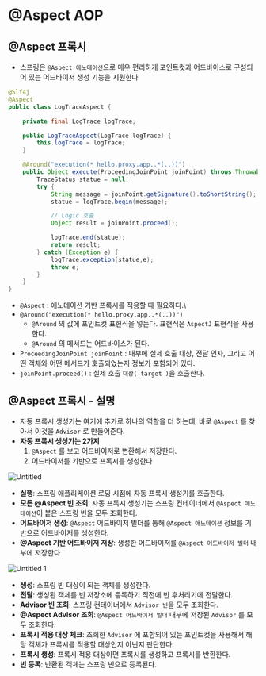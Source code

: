 # @Aspect AOP

## @Aspect 프록시

- 스프링은 `@Aspect 애노테이션`으로 매우 편리하게 포인트컷과 어드바이스로 구성되어 있는 어드바이저 생성 기능을 지원한다

```java
@Slf4j
@Aspect
public class LogTraceAspect {

    private final LogTrace logTrace;

    public LogTraceAspect(LogTrace logTrace) {
        this.logTrace = logTrace;
    }

    @Around("execution(* hello.proxy.app..*(..))")
    public Object execute(ProceedingJoinPoint joinPoint) throws Throwable {
        TraceStatus statue = null;
        try {
            String message = joinPoint.getSignature().toShortString();
            statue = logTrace.begin(message);

            // Logic 호출
            Object result = joinPoint.proceed();

            logTrace.end(statue);
            return result;
        } catch (Exception e) {
            logTrace.exception(statue,e);
            throw e;
        }
    }
}
```

- `@Aspect` : 애노테이션 기반 프록시를 적용할 때 필요하다.\
- `@Around("execution(* hello.proxy.app..*(..))")`
    - `@Around` 의 값에 포인트컷 표현식을 넣는다. 표현식은 `AspectJ` 표현식을 사용한다.
    - `@Around` 의 메서드는 어드바이스가 된다.
- `ProceedingJoinPoint joinPoint` : 내부에 실제 호출 대상, 전달 인자, 그리고 어떤 객체와 어떤 메서드가 호출되었는지 정보가 포함되어 있다.
- `joinPoint.proceed()` : 실제 호출 `대상( target )`을 호출한다.

## @Aspect 프록시 - 설명

- 자동 프록시 생성기는 여기에 추가로 하나의 역할을 더 하는데, 바로
`@Aspect` 를 찾아서 이것을 `Advisor` 로 만들어준다.
- **자동 프록시 생성기는 2가지**
    1. `@Aspect` 를 보고 어드바이저로 변환해서 저장한다.
    2. 어드바이저를 기반으로 프록시를 생성한다


![Untitled](https://user-images.githubusercontent.com/106054507/190149184-3a7b10c4-118b-46fc-8c4c-25f8cc3e3916.png)

- **실행**: 스프링 애플리케이션 로딩 시점에 자동 프록시 생성기를 호출한다.
- **모든 @Aspect 빈 조회**: 자동 프록시 생성기는 스프링 컨테이너에서 `@Aspect 애노테이션`이 붙은 스프링 빈을 모두 조회한다.
- **어드바이저 생성**: `@Aspect` 어드바이저 빌더를 통해 `@Aspect 애노테이션` 정보를 기반으로 어드바이저를 생성한다.
- **@Aspect 기반 어드바이저 저장**: 생성한 어드바이저를 `@Aspect 어드바이저 빌더` 내부에 저장한다

![Untitled 1](https://user-images.githubusercontent.com/106054507/190149190-7f899e3a-c23f-436e-8517-dfb9a184b63b.png)


- **생성**: 스프링 빈 대상이 되는 객체를 생성한다.
- **전달**: 생성된 객체를 빈 저장소에 등록하기 직전에 빈 후처리기에 전달한다.
- **Advisor 빈 조회**: 스프링 컨테이너에서 `Advisor 빈`을 모두 조회한다.
- **@Aspect Advisor 조회**: `@Aspect 어드바이저 빌더` 내부에 저장된 `Advisor` 를 모두 조회한다.
- **프록시 적용 대상 체크**: 조회한 `Advisor` 에 포함되어 있는 포인트컷을 사용해서 해당 객체가 프록시를 적용할 대상인지 아닌지 판단한다.
- **프록시 생성**: 프록시 적용 대상이면 프록시를 생성하고 프록시를 반환한다.
- **빈 등록**: 반환된 객체는 스프링 빈으로 등록된다.
